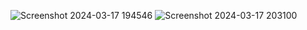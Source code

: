 ![Screenshot 2024-03-17 194546](https://github.com/Lawrencekawalya/Simple_Online_Chat_Application_2/assets/117585199/243dde08-1cd1-47a1-ac6f-bce73f589cc5)
![Screenshot 2024-03-17 203100](https://github.com/Lawrencekawalya/Simple_Online_Chat_Application_2/assets/117585199/fc4fd449-06d2-45c7-8f9d-39c50bca8057)
